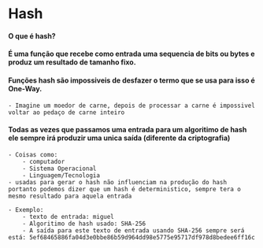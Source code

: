 # Hash

#### O que é hash?
#### É uma função que recebe como entrada uma sequencia de bits ou bytes e produz um resultado de tamanho fixo.

#### Funções hash são impossiveis de desfazer o termo que se usa para isso é One-Way.
    - Imagine um moedor de carne, depois de processar a carne é impossivel voltar ao pedaço de carne inteiro


#### Todas as vezes que passamos uma entrada para um algoritimo de hash ele sempre irá produzir uma unica saída (diferente da criptografia)    
    - Coisas como:
        - computador
        - Sistema Operacional
        - Linguagem/Tecnologia 
    - usadas para gerar o hash não influenciam na produção do hash portanto podemos dizer que um hash é deterministico, sempre tera o mesmo resultado para aquela entrada

    - Exemplo:
        - texto de entrada: miguel
        - Algoritimo de hash usado: SHA-256
        - A saída para este texto de entrada usando SHA-256 sempre será está: 5ef68465886fa04d3e0bbe86b59d964dd98e5775e95717df978d8bedee6ff16c

